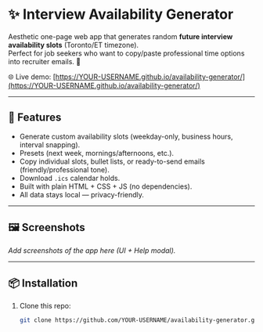 # ✨ Interview Availability Generator

Aesthetic one-page web app that generates random **future interview availability slots** (Toronto/ET timezone).  
Perfect for job seekers who want to copy/paste professional time options into recruiter emails. 💖

🌐 Live demo: [https://YOUR-USERNAME.github.io/availability-generator/](https://YOUR-USERNAME.github.io/availability-generator/)

---

## 🚀 Features

- Generate custom availability slots (weekday-only, business hours, interval snapping).
- Presets (next week, mornings/afternoons, etc.).
- Copy individual slots, bullet lists, or ready-to-send emails (friendly/professional tone).
- Download `.ics` calendar holds.
- Built with plain HTML + CSS + JS (no dependencies).
- All data stays local — privacy-friendly.

---

## 🖼 Screenshots

_Add screenshots of the app here (UI + Help modal)._

---

## 📦 Installation

1. Clone this repo:
   ```bash
   git clone https://github.com/YOUR-USERNAME/availability-generator.git
   ```
